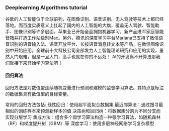 ### Deeplearning Algorithms tutorial
谷歌的人工智能位于全球前列，在图像识别、语音识别、无人驾驶等技术上都已经落地。而百度实质意义上扛起了国内的人工智能的大旗，覆盖无人驾驶、智能助手、图像识别等许多层面。苹果业已开始全面拥抱机器学习，新产品进军家庭智能音箱并打造工作站级别Mac。另外，腾讯的深度学习平台Mariana已支持了微信语音识别的语音输入法、语音开放平台、长按语音消息转文本等产品，在微信图像识别中开始应用。全球前十大科技公司全部发力人工智能理论研究和应用的实现，虽然入门艰难，但是一旦入门，高手也就在你的不远处！
AI的开发离不开算法那我们就接下来开始学习算法吧！

#### 回归算法

回归方法是对数值型连续随机变量进行预测和建模的监督学习算法。其特点是标注的数据集具有数值型的目标变量。

常用的回归方法包括:
线性回归：使用超平面拟合数据集
最近邻算法：通过搜寻最相似的训练样本来预测新样本的值
决策树和回归树：将数据集分割为不同分支而实现分层学习
集成方法：组合多个弱学习算法构造一种强学习算法，如随机森林（RF）和梯度提升树（GBM）等
深度学习：使用多层神经网络学习复杂模型